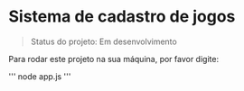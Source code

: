 # Sistema de cadastro de jogos

> Status do projeto: Em desenvolvimento

Para rodar este projeto na sua máquina, por favor digite:

'''
node app.js
'''
